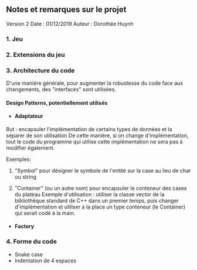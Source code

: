 ## Notes et remarques sur le projet

Version 2
Date : 01/12/2019
Auteur : Dorothée Huynh

### 1. Jeu

### 2. Extensions du jeu

### 3. Architecture du code 

D'une manière générale, pour augmenter la robustesse du code face aux changements,
des "interfaces" sont utilisées.

#### Design Patterns, potentiellement utilisés 
- #### Adaptateur
But : encapsuler l'implémentation de certains types de données et la séparer de son utilisation
De cette manière, si on change d'implémentation, tout le code du programme qui utilise cette
implémentation ne sera pas à modifier également.

Exemples:

1. "Symbol" pour désigner le symbole de l'entité sur la case au lieu de char ou string

2. "Container" (ou un autre nom) pour encapsuler le conteneur des cases du plateau
Exemple d'utilisation : utiliser la classe vector de la bibliothèque standard de C++ dans un premier temps,
puis changer d'implémentation et utiliser à la place un type conteneur (le Container) qui serait codé à la main.

- #### Factory


### 4. Forme du code

- Snake case
- Indentation de 4 espaces